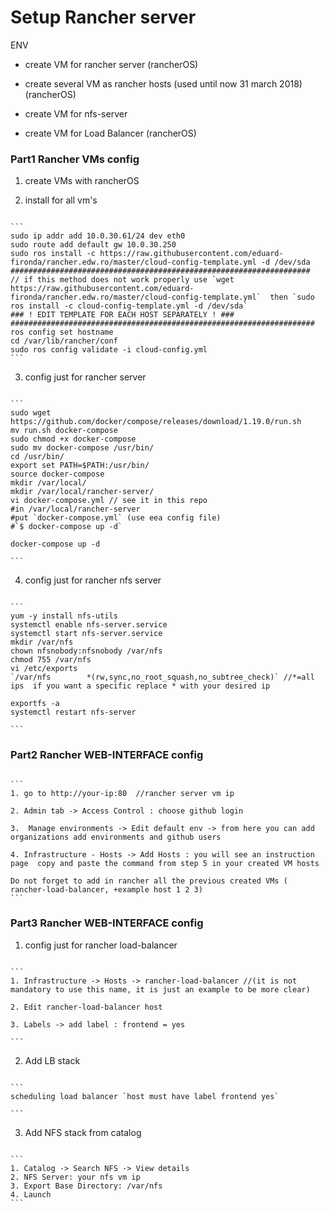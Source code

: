 # Setup Rancher server


ENV

- create VM for rancher server (rancherOS) 

- create several VM as rancher hosts (used until now 31 march 2018) (rancherOS) 

- create VM for nfs-server 

- create VM for Load Balancer (rancherOS) 


### Part1 Rancher VMs config 


1.  create VMs  with rancherOS 

2.  install for all vm's 

<pre><code class="python">
```
sudo ip addr add 10.0.30.61/24 dev eth0
sudo route add default gw 10.0.30.250
sudo ros install -c https://raw.githubusercontent.com/eduard-fironda/rancher.edw.ro/master/cloud-config-template.yml -d /dev/sda
###################################################################
// if this method does not work properly use `wget https://raw.githubusercontent.com/eduard-fironda/rancher.edw.ro/master/cloud-config-template.yml`  then `sudo ros install -c cloud-config-template.yml -d /dev/sda` 
### ! EDIT TEMPLATE FOR EACH HOST SEPARATELY ! ###
####################################################################
ros config set hostname <hostname>
cd /var/lib/rancher/conf
sudo ros config validate -i cloud-config.yml
```
</code></pre>

3.  config just for rancher server 

<pre><code class="python">
```
sudo wget https://github.com/docker/compose/releases/download/1.19.0/run.sh
mv run.sh docker-compose
sudo chmod +x docker-compose
sudo mv docker-compose /usr/bin/
cd /usr/bin/
export set PATH=$PATH:/usr/bin/
source docker-compose
mkdir /var/local/
mkdir /var/local/rancher-server/
vi docker-compose.yml // see it in this repo
#in /var/local/rancher-server
#put `docker-compose.yml` (use eea config file)
#`$ docker-compose up -d`

docker-compose up -d

```
</code></pre>


4.  config just for rancher nfs server 

<pre><code class="python">
```
yum -y install nfs-utils
systemctl enable nfs-server.service
systemctl start nfs-server.service
mkdir /var/nfs
chown nfsnobody:nfsnobody /var/nfs
chmod 755 /var/nfs
vi /etc/exports
`/var/nfs        *(rw,sync,no_root_squash,no_subtree_check)` //*=all ips  if you want a specific replace * with your desired ip 

exportfs -a
systemctl restart nfs-server

```
</code></pre>


### Part2 Rancher WEB-INTERFACE config 

<pre><code class="python">
```
1. go to http://your-ip:80  //rancher server vm ip 

2. Admin tab -> Access Control : choose github login 

3.  Manage environments -> Edit default env -> from here you can add organizations add environments and github users 

4. Infrastructure - Hosts -> Add Hosts : you will see an instruction page  copy and paste the command from step 5 in your created VM hosts 

Do not forget to add in rancher all the previous created VMs ( rancher-load-balancer, +example host 1 2 3) 
```
</code></pre>


### Part3 Rancher WEB-INTERFACE config 

1. config just for rancher load-balancer 

<pre><code class="python">
```
1. Infrastructure -> Hosts -> rancher-load-balancer //(it is not mandatory to use this name, it is just an example to be more clear) 

2. Edit rancher-load-balancer host 

3. Labels -> add label : frontend = yes 

```
</code></pre>

2. Add LB stack
<pre><code class="python">
```
scheduling load balancer `host must have label frontend yes`

```
</code></pre>

3. Add NFS stack from catalog 

<pre><code class="python">
```
1. Catalog -> Search NFS -> View details 
2. NFS Server: your nfs vm ip
3. Export Base Directory: /var/nfs
4. Launch
```
</code></pre>


